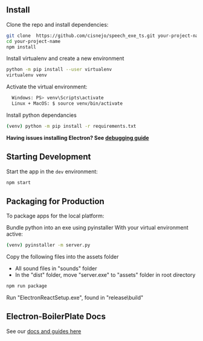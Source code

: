 


## Install

Clone the repo and install dependencies:

```bash
git clone  https://github.com/cisnejo/speech_exe_ts.git your-project-name
cd your-project-name
npm install
```
Install virtualenv and create a new environment
```bash
python -m pip install --user virtualenv
virtualenv venv
```

Activate the virtual environment:
```bash
  Windows: PS> venv\Scripts\activate
  Linux + MacOS: $ source venv/bin/activate
  ```
Install python dependancies 
```bash 
(venv) python -m pip install -r requirements.txt 
```
**Having issues installing Electron? See [debugging guide](https://github.com/electron-react-boilerplate/electron-react-boilerplate/issues/400)**

## Starting Development

Start the app in the `dev` environment:

```bash
npm start
```

## Packaging for Production

To package apps for the local platform:

Bundle python into an exe using pyinstaller
  With your virtual environment active:
  
```bash 
(venv) pyinstaller -m server.py 
```

Copy the following files into the assets folder
  - All sound files in "sounds" folder
  - In the "dist" folder, move "server.exe" to "assets" folder in root directory
  
  ```bash
npm run package
  ```
Run "ElectronReactSetup.exe", found in "release\build" 

## Electron-BoilerPlate Docs

See our [docs and guides here](https://electron-react-boilerplate.js.org/docs/installation)
